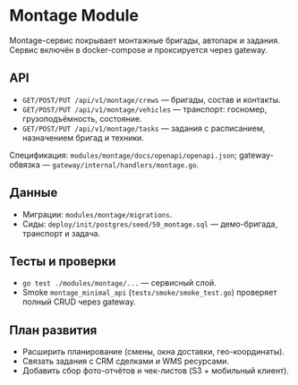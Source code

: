 # Montage Module

Montage-сервис покрывает монтажные бригады, автопарк и задания. Сервис включён в docker-compose и проксируется через gateway.

## API
- `GET/POST/PUT /api/v1/montage/crews` — бригады, состав и контакты.
- `GET/POST/PUT /api/v1/montage/vehicles` — транспорт: госномер, грузоподъёмность, состояние.
- `GET/POST/PUT /api/v1/montage/tasks` — задания с расписанием, назначением бригад и техники.

Спецификация: `modules/montage/docs/openapi/openapi.json`; gateway-обвязка — `gateway/internal/handlers/montage.go`.

## Данные
- Миграции: `modules/montage/migrations`.
- Сиды: `deploy/init/postgres/seed/50_montage.sql` — демо-бригада, транспорт и задача.

## Тесты и проверки
- `go test ./modules/montage/...` — сервисный слой.
- Smoke `montage_minimal_api` (`tests/smoke/smoke_test.go`) проверяет полный CRUD через gateway.

## План развития
- Расширить планирование (смены, окна доставки, гео-координаты).
- Связать задания с CRM сделками и WMS ресурсами.
- Добавить сбор фото-отчётов и чек-листов (S3 + мобильный клиент).

